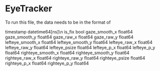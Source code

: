 # EyeTracker

To run this file, the data needs to be in the format of 

timestamp            datetime64[ns]\n
is_fix                         bool
gaze_smooth_x               float64
gaze_smooth_y               float64
gaze_raw_x                  float64
gaze_raw_y                  float64
lefteye_smooth_x            float64
lefteye_smooth_y            float64
lefteye_raw_x               float64
lefteye_raw_y               float64
lefteye_psize               float64
lefteye_p_x                 float64
lefteye_p_y                 float64
righteye_smooth_x           float64
righteye_smooth_y           float64
righteye_raw_x              float64
righteye_raw_y              float64
righteye_psize              float64
righteye_p_x                float64
righteye_p_y                float64

